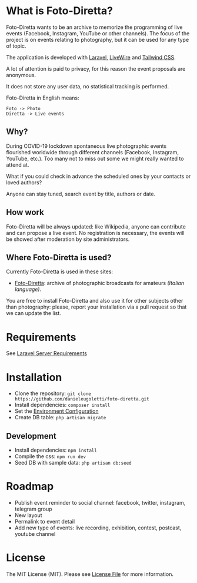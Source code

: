 # What is Foto-Diretta?

Foto-Diretta wants to be an archive to memorize the programming of live events (Facebook, Instagram, YouTube or other channels).
The focus of the project is on events relating to photography, but it can be used for any type of topic.

The application is developed with [Laravel](https://laravel.com/), [LiveWire](https://laravel-livewire.com/) and [Tailwind CSS](https://tailwindcss.com/).

A lot of attention is paid to privacy, for this reason the event proposals are anonymous.

It does not store any user data, no statistical tracking is performed.

Foto-Diretta in English means:
```
Foto -> Photo
Diretta -> Live events
```

## Why?

During COVID-19 lockdown spontaneous live photographic events flourished worldwide through different channels (Facebook, Instagram, YouTube, etc.). Too many not to miss out some we might really wanted to attend at.

What if you could check in advance the scheduled ones by your contacts or loved authors?

Anyone can stay tuned, search event by title, authors or date.

## How work

Foto-Diretta will be always updated: like Wikipedia, anyone can contribute and can propose a live event. No registration is necessary, the events will be showed after moderation by site administrators.

## Where Foto-Diretta is used?

Currently Foto-Diretta is used in these sites:
- [Foto-Diretta](https://fotodiretta.it): archive of photographic broadcasts for amateurs _(Italian language)_.

You are free to install Foto-Diretta and also use it for other subjects other than photography: please, report your installation via a pull request so that we can update the list.


# Requirements

See [Laravel Server Requirements](https://laravel.com/docs/7.x/installation#server-requirements)


# Installation

* Clone the repository: `git clone https://github.com/danieleugoletti/foto-diretta.git`
* Install dependencies: `composer install`
* Set the [Environment Configuration](https://laravel.com/docs/7.x/configuration)
* Create DB table: `php artisan migrate`

## Development

* Install dependencies: `npm install`
* Compile the css: `npm run dev`
* Seed DB with sample data: `php artisan db:seed`

# Roadmap

* Publish event reminder to social channel: facebook, twitter, instagram, telegram group
* New layout
* Permalink to event detail
* Add new type of events: live recording, exhibition, contest, postcast, youtube channel


# License

The MIT License (MIT). Please see [License File](LICENSE) for more information.
